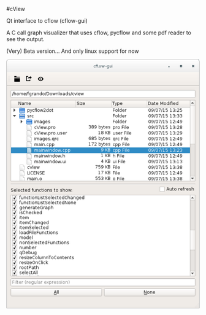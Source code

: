 #cView

Qt interface to cflow (cflow-gui)

A C call graph visualizer that uses cflow, pycflow and some pdf reader to see the output.

(Very) Beta version... And only linux support for now

![Demo Picture](./screenshot.png?raw=true "Screen:")
